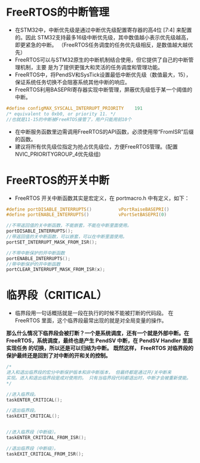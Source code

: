 # FreeRTOS的中断管理
* 在STM32中，中断优先级是通过中断优先级配置寄存器的高4位 [7:4] 来配置的。因此 STM32支持最多16级中断优先级，其中数值越小表示优先级越高，即更紧急的中断。 （FreeRTOS任务调度的任务优先级相反，是数值越大越优先）
* FreeRTOS可以与STM32原生的中断机制结合使用，但它提供了自己的中断管理机制，主要 是为了提供更强大和灵活的任务调度和管理功能。
* FreeRTOS中，将PendSV和SysTick设置最低中断优先级（数值最大，15），保证系统任务切换不会阻塞系统其他中断的响应。
* FreeRTOS利用BASEPRI寄存器实现中断管理，屏蔽优先级低于某一个阈值的中断。
```c
#define configMAX_SYSCALL_INTERRUPT_PRIORITY 	191 
/* equivalent to 0xb0, or priority 11. */
//也就是11-15的中断被FreeRTOS接管了，用户只能用前10个
```
* 在中断服务函数里边需调用FreeRTOS的API函数，必须使用带“FromISR”后缀的函数。
* 建议将所有优先级位指定为抢占优先级位，方便FreeRTOS管理。(配置NVIC_PRIORITYGROUP_4优先级组)
# FreeRTOS的开关中断
* FreeRTOS 开关中断函数其实是宏定义，在 portmacro.h 中有定义，如下：
```c
#define portDISABLE_INTERRUPTS()          vPortRaiseBASEPRI() 
#define portENABLE_INTERRUPTS()           vPortSetBASEPRI(0)

//不带返回值的关中断函数，不能嵌套，不能在中断里面使用。 
portDISABLE_INTERRUPTS(); 
//带返回值的关中断函数，可以嵌套，可以在中断里面使用。  
portSET_INTERRUPT_MASK_FROM_ISR();

//不带中断保护的开中断函数     
portENABLE_INTERRUPTS();
//带中断保护的开中断函数    
portCLEAR_INTERRUPT_MASK_FROM_ISR(x);

```
# 临界段（CRITICAL） 
* 临界段用一句话概括就是一段在执行的时候不能被打断的代码段。 在 FreeRTOS 里面，这个临界段最常出现的就是对全局变量的操作。

**那么什么情况下临界段会被打断？一个是系统调度，还有一个就是外部中断。在 FreeRTOS，系统调度，最终也是产生 PendSV 中断，在 PendSV Handler 里面实现任务 的切换，所以还是可以归结为中断。 既然这样， FreeRTOS  对临界段的保护最终还是回到了对中断的开和关的控制。**

```c
/*
进入和退出临界段的宏分中断保护版本和非中断版本， 但最终都是通过开/关中断来 
实现。进入和退出临界段是成对使用的。 只有当临界段代码都退出时，中断才会被重新使能。
*/

//进入临界段。
taskENTER_CRITICAL(); 

//退出临界段。
taskEXIT_CRITICAL(); 


//进入临界段（中断级）。
taskENTER_CRITICAL_FROM_ISR();

//退出临界段（中断级）。
taskEXIT_CRITICAL_FROM_ISR();
```